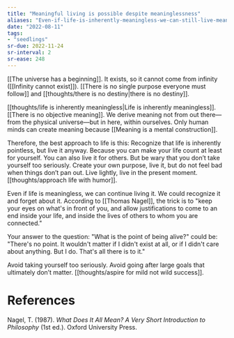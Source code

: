 ```yaml
---
title: "Meaningful living is possible despite meaninglessness"
aliases: "Even-if-life-is-inherently-meaningless-we-can-still-live-meaningfully"
date: "2022-08-11"
tags:
- "seedlings"
sr-due: 2022-11-24
sr-interval: 2
sr-ease: 248
---
```


[[The universe has a beginning]]. It exists, so it cannot come from infinity ([[Infinity cannot exist]]). [[There is no single purpose everyone must follow]] and [[thoughts/there is no destiny|there is no destiny]].

[[thoughts/life is inherently meaningless|Life is inherently meaningless]]. [[There is no objective meaning]]. We derive meaning not from out there—from the physical universe—but in here, within ourselves. Only human minds can create meaning because [[Meaning is a mental construction]].

Therefore, the best approach to life is this: Recognize that life is inherently pointless, but live it anyway. Because you can make your life count at least for yourself. You can also live it for others. But be wary that you don’t take yourself too seriously. Create your own purpose, live it, but do not feel bad when things don’t pan out. Live lightly, live in the present moment. [[thoughts/approach life with humor]].

Even if life is meaningless, we can continue living it. We could recognize it and forget about it. According to [[Thomas Nagel]], the trick is to "keep your eyes on what's in front of you, and allow justifications to come to an end inside your life, and inside the lives of others to whom you are connected."

Your answer to the question: "What is the point of being alive?" could be: "There's no point. It wouldn't matter if I didn't exist at all, or if I didn't care about anything. But I do. That's all there is to it."

Avoid taking yourself too seriously. Avoid going after large goals that ultimately don’t matter. [[thoughts/aspire for mild not wild success]].

# References

Nagel, T. (1987). *What Does It All Mean? A Very Short Introduction to Philosophy* (1st ed.). Oxford University Press.